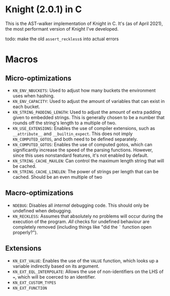 # Knight (2.0.1) in C
This is the AST-walker implementation of Knight in C. It's (as of April 2021), the most performant version of Knight I've developed.

todo: make the old `assert_reckless`s into actual errors

# Macros
## Micro-optimizations
- `KN_ENV_NBUCKETS`: Used to adjust how many buckets the environment uses when hashing.
- `KN_ENV_CAPACITY`: Used to adjust the amount of variables that can exist in each bucket.
- `KN_STRING_PADDING_LENGTH`: Used to adjust the amount of extra padding given to embedded strings. This is generally chosen to be a number that rounds off the string's length to a multiple of two.
- `KN_USE_EXTENSIONS`: Enables the use of compiler extensions, such as `__attribute__` and `__builtin_expect`. This does not imply `KN_COMPUTED_GOTOS`, and both need to be defined separately.
- `KN_COMPUTED_GOTOS`: Enables the use of computed gotos, which can significantly increase the speed of the parsing functions. However, since this uses nonstandard features, it's not enabled by default.
- `KN_STRING_CACHE_MAXLEN`: Can control the maximum length string that will be cached.
- `KN_STRING_CACHE_LINELEN`: The power of strings per length that can be cached. Should be an even multiple of two

## Macro-optimizations
- `NDEBUG`: Disables all _internal_ debugging code. This should only be undefined when debugging.
- `KN_RECKLESS`: Assumes that absolutely no problems will occur during the execution of the program. _All_ checks for undefined behaviour are completely removed (including things like "did the `` ` `` function open properly?").

## Extensions
- `KN_EXT_VALUE`: Enables the use of the `VALUE` function, which looks up a variable indirectly based on its argument.
- `KN_EXT_EQL_INTERPOLATE`: Allows the use of non-identifiers on the LHS of `=`, which will be coerced to an identifier.
- `KN_EXT_CUSTOM_TYPES`
- `KN_EXT_FUNCTION`
